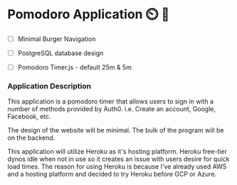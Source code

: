 # Pomodoro Application ⏲️ 🍅

- [ ] Minimal Burger Navigation
- [ ] PostgreSQL database design
- [ ] Pomodoro Timer.js - default 25m & 5m




### Application Description
This application is a pomodoro timer that allows users to sign in with a number of methods provided by Auth0. i.e. Create an account, Google, Facebook, etc.

The design of the website will be minimal. The bulk of the program will be on the backend. 

This application will utilize Heroku as it's hosting platform. Heroku free-tier dynos idle when not in use so it creates an issue with users desire for quick load times. The reason for using Heroku is because I've already used AWS and a hosting platform and decided to try Heroku before GCP or Azure. 

